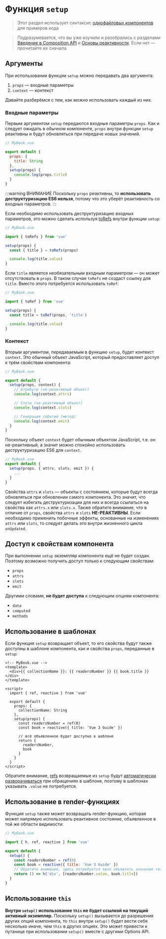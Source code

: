 # Функция `setup`

> Этот раздел использует синтаксис [однофайловых компонентов](single-file-component.md) для примеров кода

> Подразумевается, что вы уже изучили и разобрались с разделами [Введение в Composition API](composition-api-introduction.md) и [Основы реактивности](reactivity-fundamentals.md). Если нет — прочитайте их сначала.

## Аргументы

При использовании функции `setup` можно передавать два аргумента:

1. `props` — входные параметры
2. `context` — контекст

Давайте разберёмся с тем, как можно использовать каждый из них.

### Входные параметры

Первым аргументом `setup` передаются входные параметры `props`. Как и следует ожидать в обычном компоненте, `props` внутри функции `setup` реактивны и будут обновляться при передаче новых значений.

```js
// MyBook.vue

export default {
  props: {
    title: String
  },
  setup(props) {
    console.log(props.title)
  }
}
```

:::warning ВНИМАНИЕ
Поскольку `props` реактивны, то **использовать деструктуризацию ES6 нельзя**, потому что это уберёт реактивность со входных параметров.
:::

Если необходимо использовать деструктуризацию входных параметров, это можно сделать используя [toRefs](reactivity-fundamentals.md#destructuring-reactive-state) внутри функции `setup`:

```js
// MyBook.vue

import { toRefs } from 'vue'

setup(props) {
  const { title } = toRefs(props)

  console.log(title.value)
}
```

Если `title` является необязательным входным параметром — он может отсутствовать в `props`. В таком случае  `toRefs` не создаст ссылку для `title`. Вместо этого потребуется использовать `toRef`:

```js
// MyBook.vue

import { toRef } from 'vue'

setup(props) {
  const title = toRef(props, 'title')

  console.log(title.value)
}
```

### Контекст

Вторым аргументом, передаваемым в функцию `setup`, будет контекст `context`. Это обычный объект JavaScript, который предоставляет доступ к трём свойствам компонента:

```js
// MyBook.vue

export default {
  setup(props, context) {
    // Атрибуты (не-реактивный объект)
    console.log(context.attrs)

    // Слоты (не-реактивный объект)
    console.log(context.slots)

    // Генерация событий (метод)
    console.log(context.emit)
  }
}
```

Поскольку объект `context` будет обычным объектом JavaScript, т.е. он не-реактивный, а значит можно спокойно использовать деструктуризацию ES6 для `context`.

```js
// MyBook.vue
export default {
  setup(props, { attrs, slots, emit }) {
    ...
  }
}
```

Свойства `attrs` и `slots` — объекты с состоянием, которые будут всегда обновляться при обновлении самого компонента. Это значит, что следует избегать деструктуризации для них и всегда ссылаться на свойства как `attrs.x` или `slots.x`. Также обратите внимание, что в отличие от `props`, свойства `attrs` и `slots` **НЕ-РЕАКТИВНЫ**. Если необходимо применить побочные эффекты, основанные на изменениях `attrs` или `slots`, то следует делать это внутри жизненного цикла `onUpdated`.

## Доступ к свойствам компонента

При выполнении `setup` экземпляр компонента ещё не будет создан. Поэтому возможно получить доступ только к следующим свойствам:

- `props`
- `attrs`
- `slots`
- `emit`

Другими словами, **не будет доступа** к следующим опциям компонента:

- `data`
- `computed`
- `methods`

## Использование в шаблонах

Если функция `setup` возвращает объект, то его свойства будут также доступны в шаблоне компонента, как и свойства `props`, переданные в `setup`:

```vue
<!-- MyBook.vue -->
<template>
  <div>{{ collectionName }}: {{ readersNumber }} {{ book.title }}</div>
</template>

<script>
  import { ref, reactive } from 'vue'

  export default {
    props: {
      collectionName: String
    },
    setup(props) {
      const readersNumber = ref(0)
      const book = reactive({ title: 'Vue 3 Guide' })

      // всё объявленное будет доступно в шаблоне
      return {
        readersNumber,
        book
      }
    }
  }
</script>
```

Обратите внимание, [refs](../api/refs-api.md#ref) возвращаемые из `setup` будут [автоматически разворачиваться](reactivity-fundamentals.md#ref-unwrapping) при обращениях в шаблоне, поэтому в шаблонах указывать `.value` не потребуется.

## Использование в render-функциях

Функция `setup` также может возвращать render-функцию, которая может напрямую использовать реактивное состояние, объявленное в той же области видимости:

```js
// MyBook.vue

import { h, ref, reactive } from 'vue'

export default {
  setup() {
    const readersNumber = ref(0)
    const book = reactive({ title: 'Vue 3 Guide' })
    // Обратите внимание, здесь потребуется явно объявлять значение ref
    return () => h('div', [readersNumber.value, book.title])
  }
}
```

## Использование `this`

**Внутри `setup()` использование `this` не будет ссылкой на текущий активный экземпляр.** Поскольку `setup()` вызывается до разрешения других опций компонента, то `this` внутри `setup()` будет вести себя несколько иначе, чем `this` в других опциях. Это может привести к путанице при использовании `setup()` вместе с другими Options API.
